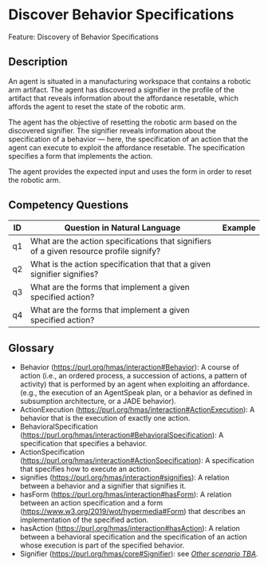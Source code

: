 # Discover Behavior Specifications

Feature: Discovery of Behavior Specifications


## Description
An agent is situated in a manufacturing workspace that contains a robotic arm artifact. The agent has discovered a signifier in the profile of the artifact that reveals information about the affordance resetable, which affords the agent to reset the state of the robotic arm.

The agent has the objective of resetting the robotic arm based on the discovered signifier. The signifier reveals information about the specification of a behavior — here, the specification of an action that the agent can execute to exploit the affordance resetable. The specification specifies a form that implements the action.

The agent provides the expected input and uses the form in order to reset the robotic arm. 

## Competency Questions

| ID | Question in Natural Language | Example |
|----|------------------------------|---------|
| q1 | What are the action specifications that signifiers of a given resource profile signify?          | |
| q2 | What is the action specification that that a given signifier signifies?                          | |
| q3 | What are the forms that implement a given specified action?                                      | |
| q4 | What are the forms that implement a given specified action?                                      | |

## Glossary
- Behavior (https://purl.org/hmas/interaction#Behavior): A course of action (i.e., an ordered process, a succession of actions, a pattern of activity) that is performed by an agent when exploiting an affordance. (e.g., the execution of an AgentSpeak plan, or a behavior as defined in subsumption architecture, or a JADE behavior).
-	ActionExecution (https://purl.org/hmas/interaction#ActionExecution): A behavior that is the execution of exactly one action.
-	BehavioralSpecification (https://purl.org/hmas/interaction#BehavioralSpecification): A specification that specifies a behavior.
-	ActionSpecification (https://purl.org/hmas/interaction#ActionSpecification): A specification that specifies how to execute an action.
-	signifies (https://purl.org/hmas/interaction#signifies): A relation between a behavior and a signifier that signifies it.
-	hasForm (https://purl.org/hmas/interaction#hasForm): A relation between an action specification and a form (https://www.w3.org/2019/wot/hypermedia#Form) that describes an implementation of the specified action.
-	hasAction (https://purl.org/hmas/interaction#hasAction): A relation between a behavioral specification and the specification of an action whose execution is part of the specified behavior.
-	Signifier (https://purl.org/hmas/core#Signifier): see [_Other scenario TBA_]().
